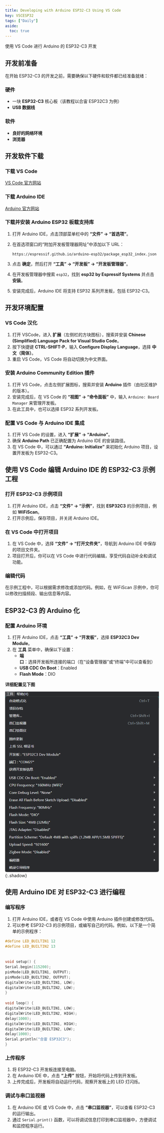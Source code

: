 ```yaml
---
title: Developing with Arduino ESP32-C3 Using VS Code
key: VSCESP32
tags: ["Daily"]
aside:
  toc: true
---
```


使用 VS Code 进行 Arduino 的 ESP32-C3 开发 <!--more-->

## 开发前准备

在开始 ESP32-C3 的开发之前，需要确保以下硬件和软件都已经准备就绪：

### 硬件

- 一块 **ESP32-C3** 核心板（该教程以合宙 ESP32C3 为例）
- **USB 数据线**

### 软件

- **良好的网络环境**
- **浏览器**

## 开发软件下载

### 下载 VS Code

[VS Code 官方网站](https://code.visualstudio.com/)

### 下载 Arduino IDE

[Arduino 官方网站](https://www.arduino.cc/en/software)

### 下载并安装 Arduino ESP32 板载支持库

1. 打开 Arduino IDE，点击顶部菜单栏中的 **“文件” → “首选项”**。
2. 在首选项窗口的“附加开发板管理器网址”中添加以下 URL：

   ```
   https://espressif.github.io/arduino-esp32/package_esp32_index.json
   ```

3. 点击 **确定**，然后打开 **“工具” → “开发板” → “开发板管理器”**。
4. 在开发板管理器中搜索 `esp32`，找到 **esp32 by Espressif Systems** 并点击 **安装**。
5. 安装完成后，Arduino IDE 将支持 ESP32 系列开发板，包括 ESP32-C3。

## 开发环境配置

### VS Code 汉化

1. 打开 VSCode，进入 **扩展**（左侧栏的方块图标），搜索并安装 **Chinese (Simplified) Language Pack for Visual Studio Code**。
2. 按下快捷键 **CTRL-SHIFT-P**，输入 **Configure Display Language**，选择 **中文（简体）**。
3. 重启 VS Code，VS Code 将自动切换为中文界面。

### 安装 Arduino Community Edition 插件

1. 打开 VS Code，点击左侧扩展图标，搜索并安装 **Arduino** 插件（由社区维护的版本）。
2. 安装完成后，在 VS Code 的 **“视图” → “命令面板”** 中，输入 `Arduino: Board Manager` 来管理开发板。
3. 在此工具中，也可以选择 ESP32 系列开发板。

### 配置 VS Code 与 Arduino IDE 集成

1. 打开 VS Code 的设置，进入 **“扩展” → “Arduino”**。
2. 确保 **Arduino Path** 已正确配置为 Arduino IDE 的安装路径。
3. 在 VS Code 中，可以通过 **“Arduino: Initialize”** 来初始化 Arduino 项目，设置开发板为 ESP32-C3。

## 使用 VS Code 编辑 Arduino IDE 的 ESP32-C3 示例工程

### 打开 ESP32-C3 示例项目

1. 打开 Arduino IDE，点击 **“文件” → “示例”**，找到 **ESP32C3** 的示例项目，例如 **WiFiScan**。
2. 打开示例后，保存项目，并关闭 Arduino IDE。

### 在 VS Code 中打开项目

1. 在 VS Code 中，选择 **“文件” → “打开文件夹”**，导航到 Arduino IDE 中保存的项目文件夹。
2. 项目打开后，你可以在 VS Code 中进行代码编辑，享受代码自动补全和调试功能。

### 编辑代码

在示例工程中，可以根据需求修改或添加代码。例如，在 WiFiScan 示例中，你可以修改扫描频段、输出信息等内容。

## ESP32-C3 的 Arduino 化

### 配置 Arduino 环境

1. 打开 Arduino IDE，点击 **“工具” → “开发板”**，选择 **ESP32C3 Dev Module**。
2. 在 **工具** 菜单中，确保以下设置：
   - **端口**：选择开发板所连接的端口（在“设备管理器”或“终端”中可以查看到）
   - **USB CDC On Boot**：Enabled
   - **Flash Mode**：DIO

**详细配置见下图**

![Image](/assets/images/Daily/屏幕截图%202024-10-24%20162331.png){:.shadow}

## 使用 Arduino IDE 对 ESP32-C3 进行编程

### 编写程序

1. 打开 Arduino IDE，或者在 VS Code 中使用 Arduino 插件创建或修改代码。
2. 可以参考 ESP32-C3 的示例项目，或编写自己的代码。例如，以下是一个简单的示例程序：

```cpp
#define LED_BUILTIN1 12
#define LED_BUILTIN2 13


void setup() {
Serial.begin(115200);
pinMode(LED_BUILTIN1, OUTPUT);
pinMode(LED_BUILTIN2, OUTPUT);
digitalWrite(LED_BUILTIN1, LOW);
digitalWrite(LED_BUILTIN2, LOW);
}

void loop() {
digitalWrite(LED_BUILTIN1, LOW);
digitalWrite(LED_BUILTIN2, HIGH);
delay(1000);
digitalWrite(LED_BUILTIN1, HIGH);
digitalWrite(LED_BUILTIN2, LOW);
delay(1000);
Serial.println("合宙 ESP32C3");
}
```

### 上传程序

1. 将 ESP32-C3 开发板连接至电脑。
2. 在 Arduino IDE 中，点击 **“上传”** 按钮，开始将代码上传到开发板。
3. 上传完成后，开发板将自动运行代码，观察开发板上的 LED 灯闪烁。

### 调试与串口监视器

1. 在 Arduino IDE 或 VS Code 中，点击 **“串口监视器”**，可以查看 ESP32-C3 的运行输出。
2. 通过 `Serial.print()` 函数，可以将调试信息打印到串口监视器中，方便调试和监控程序运行。
